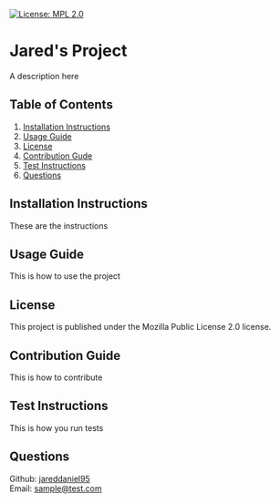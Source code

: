 [![License: MPL 2.0](https://img.shields.io/badge/License-MPL_2.0-brightgreen.svg)](https://opensource.org/licenses/MPL-2.0)
 # Jared's Project

A description here
## Table of Contents
1. [Installation Instructions](#installation-instructions)
2. [Usage Guide](#usage-guide)
3. [License](#license)
4. [Contribution Gude](#contribution-guide)
5. [Test Instructions](#test-instructions)
6. [Questions](#questions)
## Installation Instructions
These are the instructions
## Usage Guide
This is how to use the project
## License
This project is published under the Mozilla Public License 2.0 license.
## Contribution Guide
This is how to contribute
## Test Instructions
This is how you run tests
## Questions
Github: [jareddaniel95](https://github.com/jareddaniel95)  
Email: sample@test.com